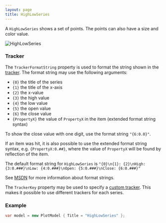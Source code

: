 ```yaml
---
layout: page
title: HighLowSeries
---
```


A `HighLowSeries` shows a set of points. The points can also have a size and color value.

![HighLowSeries](/public/images/documentation/series/HighLowSeries.png)


### Tracker

The `TrackerFormatString` property is used to format the string shown in the [tracker](../tracker). The format string may use the following arguments:

- `{0}` the title of the series
- `{1}` the title of the x-axis
- `{2}` the x-value
- `{3}` the high value
- `{4}` the low value
- `{5}` the open value
- `{6}` the close value
- `{PropertyX}` the value of `PropertyX` in the item (extended format string syntax)

To show the close value with one digit, use the format string `"{6:0.0}"`.

If an item was hit, it is also possible to use the extended format string syntax, e.g. `{PropertyX:0.##}`, where the value of `PropertyX` will be found by reflection of the item.

The default format string for `HighLowSeries` is `"{0}\n{1}: {2}\nHigh: {3:0.###}\nLow: {4:0.###}\nOpen: {5:0.###}\nClose: {6:0.###}"`

See [MSDN](http://msdn.microsoft.com/en-us/library/system.string.format(v=vs.110).aspx) for more information about format strings.

The `TrackerKey` property may be used to specify a [custom tracker](../tracker). This makes it possible to use different trackers for each series.


### Example

``` csharp
var model = new PlotModel { Title = "HighLowSeries" };
```
